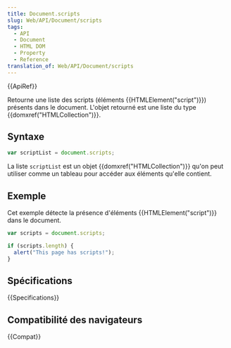 ```yaml
---
title: Document.scripts
slug: Web/API/Document/scripts
tags:
  - API
  - Document
  - HTML DOM
  - Property
  - Reference
translation_of: Web/API/Document/scripts
---
```


{{ApiRef}}

Retourne une liste des scripts (éléments {{HTMLElement("script")}}) présents dans le document. L'objet retourné est une liste du type {{domxref("HTMLCollection")}}.

## Syntaxe

```js
var scriptList = document.scripts;
```

La liste `scriptList` est un objet {{domxref("HTMLCollection")}} qu'on peut utiliser comme un tableau pour accéder aux éléments qu'elle contient.

## Exemple

Cet exemple détecte la présence d'éléments {{HTMLElement("script")}} dans le document.

```js
var scripts = document.scripts;

if (scripts.length) {
  alert("This page has scripts!");
}
```

## Spécifications

{{Specifications}}

## Compatibilité des navigateurs

{{Compat}}
